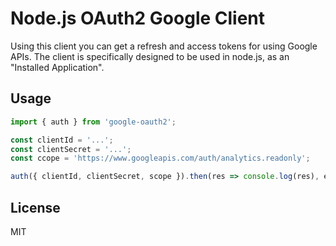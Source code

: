 # Node.js OAuth2 Google Client

Using this client you can get a refresh and access tokens for using Google APIs. The client is specifically designed to be used in node.js, as an "Installed Application".

## Usage

```ts
import { auth } from 'google-oauth2';

const clientId = '...';
const clientSecret = '...';
const ccope = 'https://www.googleapis.com/auth/analytics.readonly';

auth({ clientId, clientSecret, scope }).then(res => console.log(res), err => console.error(err));
```

## License

MIT
